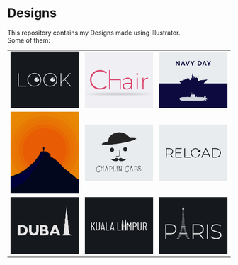# Designs
This repository contains my Designs made using Illustrator.<br>
Some of them:<br>
<table>
<tr><td><img src="./2021-01/png/16.01.2021.png"></td><td><img src="./2020-11/png/17.11.2020.png"></td><td><img src="./2020-12/png/04.12.2020.png"></td></tr>
<tr><td><img src="./2020-11/png/15.11.2020.png"></td><td><img src="./2020-11/png/18.11.2020.png"></td><td><img src="./2020-11/png/25.11.2020.png"></td></tr>
<tr><td><img src="./2020-12/png/14.12.2020.png"></td><td><img src="./2020-12/png/29.12.2020.png"></td><td><img src="./2020-12/png/18.12.2020.png"></td></tr>
</table>
